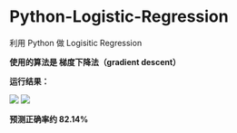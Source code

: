 # Python-Logistic-Regression
利用 Python 做 Logisitic Regression

**使用的算法是 梯度下降法（gradient descent）**

**运行结果：**

![](http://ww3.sinaimg.cn/large/0060lm7Tgy1fdq1ibm91pj30hs0dc3yu.jpg)
![](http://ww3.sinaimg.cn/large/0060lm7Tgy1fdq1j5326tj30dc0dcq2z.jpg)

**预测正确率约 82.14%**
